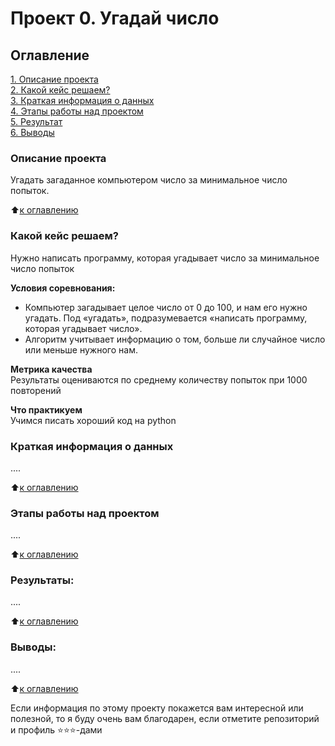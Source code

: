 # Проект 0. Угадай число

## Оглавление  
[1. Описание проекта](https://github.com/userValeria/DS_rep_1/blob/main/project_0/README_project_0.md#Описание-проекта)  
[2. Какой кейс решаем?](https://github.com/userValeria/DS_rep_1/blob/main/project_0/README_project_0.md#Какой-кейс-решаем)  
[3. Краткая информация о данных](https://github.com/userValeria/DS_rep_1/blob/main/project_0/README_project_0.md#Краткая-информация-о-данных)  
[4. Этапы работы над проектом](https://github.com/userValeria/DS_rep_1/blob/main/project_0/README_project_0.md#Этапы-работы-над-проектом)  
[5. Результат](https://github.com/userValeria/DS_rep_1/blob/main/project_0/README_project_0.md#Результат)    
[6. Выводы](https://github.com/userValeria/DS_rep_1/blob/main/project_0/README_project_0.md#Выводы) 

### Описание проекта    
Угадать загаданное компьютером число за минимальное число попыток.

:arrow_up:[к оглавлению](_)


### Какой кейс решаем?    
Нужно написать программу, которая угадывает число за минимальное число попыток

**Условия соревнования:**  
- Компьютер загадывает целое число от 0 до 100, и нам его нужно угадать. Под «угадать», подразумевается «написать программу, которая угадывает число».
- Алгоритм учитывает информацию о том, больше ли случайное число или меньше нужного нам.

**Метрика качества**     
Результаты оцениваются по среднему количеству попыток при 1000 повторений

**Что практикуем**     
Учимся писать хороший код на python


### Краткая информация о данных
....
  
:arrow_up:[к оглавлению](.README.md#Оглавление)


### Этапы работы над проектом  
....

:arrow_up:[к оглавлению](.README.md#Оглавление)


### Результаты:  
....

:arrow_up:[к оглавлению](.README.md#Оглавление)


### Выводы:  
....

:arrow_up:[к оглавлению](.README.md#Оглавление)


Если информация по этому проекту покажется вам интересной или полезной, то я буду очень вам благодарен, если отметите репозиторий и профиль ⭐️⭐️⭐️-дами